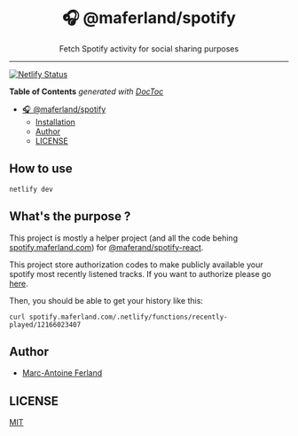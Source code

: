 <div align="center">
<h1>🎧 @maferland/spotify</h1>

<p>Fetch Spotify activity for social sharing purposes</p>
</div>

---

[![Netlify Status](https://api.netlify.com/api/v1/badges/a32962f4-a6eb-4218-9185-b0891596f9dd/deploy-status)](https://app.netlify.com/sites/maferland-spotify/deploys)

<!-- START doctoc generated TOC please keep comment here to allow auto update -->
<!-- DON'T EDIT THIS SECTION, INSTEAD RE-RUN doctoc TO UPDATE -->

**Table of Contents** _generated with
[DocToc](https://github.com/thlorenz/doctoc)_

- [🎧 @maferland/spotify](#-maferlandspotify)
  - [Installation](#installation)
  - [Author](#author)
  - [LICENSE](#license)

<!-- END doctoc generated TOC please keep comment here to allow auto update -->

## How to use

```
netlify dev
```

## What's the purpose ?

This project is mostly a helper project (and all the code behing
[spotify.maferland.com](https://spotify.maferland.com)) for
[@maferand/spotify-react](https://www.github.com/maferland/spotify-react).

This project store authorization codes to make publicly available your spotify
most recently listened tracks. If you want to authorize please go
[here](https://spotify.maferland.com).

Then, you should be able to get your history like this:

```
curl spotify.maferland.com/.netlify/functions/recently-played/12166023407
```

## Author

- [Marc-Antoine Ferland](https://maferland.com)

## LICENSE

[MIT](LICENSE)
